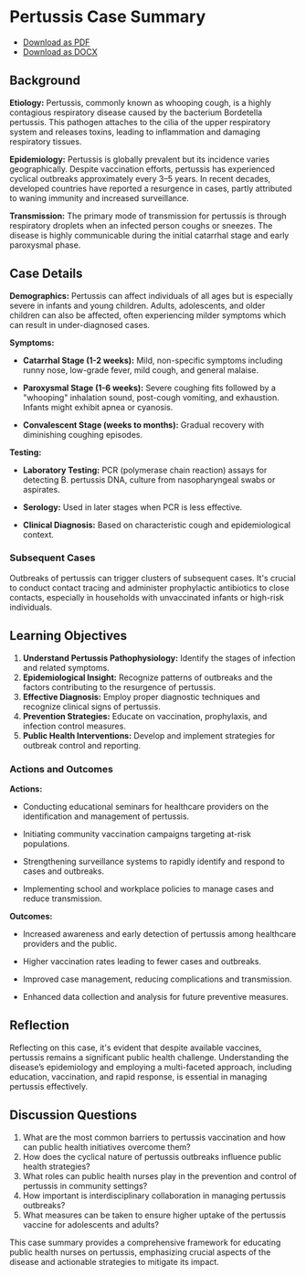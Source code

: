 # Pertussis Case Summary
- [Download as PDF](pertussis3.pdf)
- [Download as DOCX](pertussis3.docx)



## Background

**Etiology:**
Pertussis, commonly known as whooping cough, is a highly contagious respiratory disease caused by the bacterium Bordetella pertussis. This pathogen attaches to the cilia of the upper respiratory system and releases toxins, leading to inflammation and damaging respiratory tissues.

**Epidemiology:**
Pertussis is globally prevalent but its incidence varies geographically. Despite vaccination efforts, pertussis has experienced cyclical outbreaks approximately every 3–5 years. In recent decades, developed countries have reported a resurgence in cases, partly attributed to waning immunity and increased surveillance.

**Transmission:**
The primary mode of transmission for pertussis is through respiratory droplets when an infected person coughs or sneezes. The disease is highly communicable during the initial catarrhal stage and early paroxysmal phase.

## Case Details

**Demographics:**
Pertussis can affect individuals of all ages but is especially severe in infants and young children. Adults, adolescents, and older children can also be affected, often experiencing milder symptoms which can result in under-diagnosed cases.

**Symptoms:**

- **Catarrhal Stage (1-2 weeks):** Mild, non-specific symptoms including runny nose, low-grade fever, mild cough, and general malaise.

- **Paroxysmal Stage (1-6 weeks):** Severe coughing fits followed by a "whooping" inhalation sound, post-cough vomiting, and exhaustion. Infants might exhibit apnea or cyanosis.

- **Convalescent Stage (weeks to months):** Gradual recovery with diminishing coughing episodes.

**Testing:**

- **Laboratory Testing:** PCR (polymerase chain reaction) assays for detecting B. pertussis DNA, culture from nasopharyngeal swabs or aspirates.

- **Serology:** Used in later stages when PCR is less effective.

- **Clinical Diagnosis:** Based on characteristic cough and epidemiological context.


### Subsequent Cases
Outbreaks of pertussis can trigger clusters of subsequent cases. It's crucial to conduct contact tracing and administer prophylactic antibiotics to close contacts, especially in households with unvaccinated infants or high-risk individuals.


## Learning Objectives

1. **Understand Pertussis Pathophysiology:** Identify the stages of infection and related symptoms.
2. **Epidemiological Insight:** Recognize patterns of outbreaks and the factors contributing to the resurgence of pertussis.
3. **Effective Diagnosis:** Employ proper diagnostic techniques and recognize clinical signs of pertussis.
4. **Prevention Strategies:** Educate on vaccination, prophylaxis, and infection control measures.
5. **Public Health Interventions:** Develop and implement strategies for outbreak control and reporting.


### Actions and Outcomes

**Actions:**

- Conducting educational seminars for healthcare providers on the identification and management of pertussis.

- Initiating community vaccination campaigns targeting at-risk populations.

- Strengthening surveillance systems to rapidly identify and respond to cases and outbreaks.

- Implementing school and workplace policies to manage cases and reduce transmission.

**Outcomes:**

- Increased awareness and early detection of pertussis among healthcare providers and the public.

- Higher vaccination rates leading to fewer cases and outbreaks.

- Improved case management, reducing complications and transmission.

- Enhanced data collection and analysis for future preventive measures.


## Reflection
Reflecting on this case, it's evident that despite available vaccines, pertussis remains a significant public health challenge. Understanding the disease’s epidemiology and employing a multi-faceted approach, including education, vaccination, and rapid response, is essential in managing pertussis effectively.


## Discussion Questions

1. What are the most common barriers to pertussis vaccination and how can public health initiatives overcome them?
2. How does the cyclical nature of pertussis outbreaks influence public health strategies?
3. What roles can public health nurses play in the prevention and control of pertussis in community settings?
4. How important is interdisciplinary collaboration in managing pertussis outbreaks?
5. What measures can be taken to ensure higher uptake of the pertussis vaccine for adolescents and adults?


This case summary provides a comprehensive framework for educating public health nurses on pertussis, emphasizing crucial aspects of the disease and actionable strategies to mitigate its impact.
